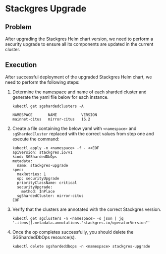 # Stackgres Upgrade

## Problem

After upgrading the Stackgres Helm chart version, we need to perform a security upgrade to ensure all its components
are updated in the current cluster.

## Execution

After successful deployment of the upgraded Stackgres Helm chart, we need to perform the following steps:

1. Determine the namespace and name of each sharded cluster and generate the yaml file below for each instance.

   ```
   kubectl get sgshardedclusters -A

   NAMESPACE       NAME           VERSION
   mainnet-citus   mirror-citus   16.2
   ```

2. Create a file containing the below yaml with `<namespace>` and `sgShardedCluster` replaced with the correct
   values from step one and execute the command:
   ```
   kubectl apply -n <namespace> -f - <<EOF
   apiVersion: stackgres.io/v1
   kind: SGShardedDbOps
   metadata:
     name: stackgres-upgrade
   spec:
     maxRetries: 1
     op: securityUpgrade
     priorityClassName: critical
     securityUpgrade:
       method: InPlace
     sgShardedCluster: mirror-citus
   EOF
   ```
3. Verify that the clusters are annotated with the correct Stackgres version.
   ```
   kubectl get sgclusters -n <namespace> -o json | jq '.items[].metadata.annotations."stackgres.io/operatorVersion"'
   ```
4. Once the op completes successfully, you should delete the SGShardedDbOps resource(s).
   ```
   kubectl delete sgshardeddbops -n <namespace> stackgres-upgrade
   ```
